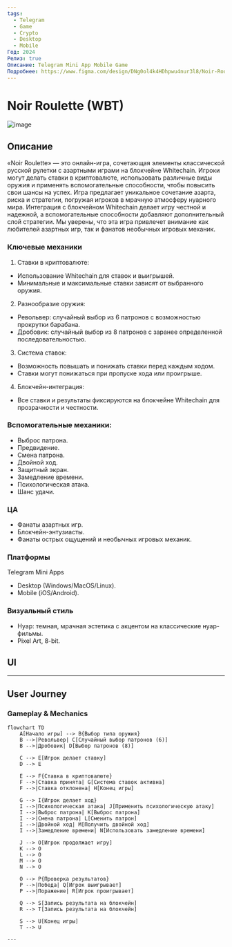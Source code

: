 ```yaml
---
tags:
  - Telegram
  - Game
  - Crypto
  - Desktop
  - Mobile
Год: 2024
Релиз: true
Описание: Telegram Mini App Mobile Game
Подробнее: https://www.figma.com/design/DNg0ol4k4HDhpwu4nur3l8/Noir-Roulette-Telegram-Game-(Copy)?node-id=0-1&t=aRssaNvExBthA7tx-1
---
```


# Noir Roulette (WBT)

![image](https://github.com/user-attachments/assets/9977590c-b20b-4800-9f10-b65b0301bbd3)

## Описание

«Noir Roulette» — это онлайн-игра, сочетающая элементы классической русской рулетки с азартными играми на блокчейне Whitechain. Игроки могут делать ставки в криптовалюте, использовать различные виды оружия и применять вспомогательные способности, чтобы повысить свои шансы на успех.
Игра предлагает уникальное сочетание азарта, риска и стратегии, погружая игроков в мрачную атмосферу нуарного мира. Интеграция с блокчейном Whitechain делает игру честной и надежной, а вспомогательные способности добавляют дополнительный слой стратегии. Мы уверены, что эта игра привлечет внимание как любителей азартных игр, так и фанатов необычных игровых механик.

### Ключевые механики

1. Ставки в криптовалюте:
  - Использование Whitechain для ставок и выигрышей.
  - Минимальные и максимальные ставки зависят от выбранного оружия.
2. Разнообразие оружия:
  - Револьвер: случайный выбор из 6 патронов с возможностью прокрутки барабана.
  - Дробовик: случайный выбор из 8 патронов с заранее определенной последовательностью.
3. Система ставок:
  - Возможность повышать и понижать ставки перед каждым ходом.
  - Ставки могут понижаться при пропуске хода или проигрыше.
4. Блокчейн-интеграция:
  - Все ставки и результаты фиксируются на блокчейне Whitechain для прозрачности и честности.
   
### Вспомогательные механики:

- Выброс патрона.
- Предвидение.
- Смена патрона.
- Двойной ход.
- Защитный экран.
- Замедление времени.
- Психологическая атака.
- Шанс удачи.

### ЦА

- Фанаты азартных игр.
- Блокчейн-энтузиасты.
- Фанаты острых ощущений и необычных игровых механик.

### Платформы

Telegram Mini Apps
- Desktop (Windows/MacOS/Linux).
- Mobile (iOS/Android).

### Визуальный стиль

- Нуар: темная, мрачная эстетика с акцентом на классические нуар-фильмы.
- Pixel Art, 8-bit.


## UI

---

## User Journey 

### Gameplay & Mechanics

```mermaid
flowchart TD
    A[Начало игры] --> B{Выбор типа оружия}
    B -->|Револьвер| C[Случайный выбор патронов (6)]
    B -->|Дробовик| D[Выбор патронов (8)]
    
    C --> E[Игрок делает ставку]
    D --> E
    
    E --> F{Ставка в криптовалюте}
    F -->|Ставка принята| G[Система ставок активна]
    F -->|Ставка отклонена| H[Конец игры]

    G --> I{Игрок делает ход}
    I -->|Психологическая атака| J[Применить психологическую атаку]
    I -->|Выброс патрона| K[Выброс патрона]
    I -->|Смена патрона| L[Сменить патрон]
    I -->|Двойной ход| M[Получить двойной ход]
    I -->|Замедление времени| N[Использовать замедление времени]
    
    J --> O[Игрок продолжает игру]
    K --> O
    L --> O
    M --> O
    N --> O
    
    O --> P{Проверка результатов}
    P -->|Победа| Q[Игрок выигрывает]
    P -->|Поражение| R[Игрок проигрывает]
    
    Q --> S[Запись результата на блокчейн]
    R --> T[Запись результата на блокчейн]
    
    S --> U[Конец игры]
    T --> U

---
